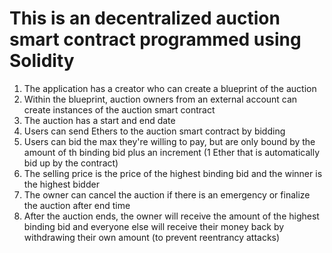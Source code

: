 # This is an decentralized auction smart contract programmed using Solidity

1. The application has a creator who can create a blueprint of the auction
2. Within the blueprint, auction owners from an external account can create instances of the auction smart contract
3. The auction has a start and end date
4. Users can send Ethers to the auction smart contract by bidding 
5. Users can bid the max they're willing to pay, but are only bound by the amount of th binding bid plus an increment (1 Ether that is automatically bid up by the contract)
6. The selling price is the price of the highest binding bid and the winner is the highest bidder
7. The owner can cancel the auction if there is an emergency or finalize the auction after end time
8. After the auction ends, the owner will receive the amount of the highest binding bid and everyone else will receive their money back by withdrawing their own amount (to prevent reentrancy attacks)
